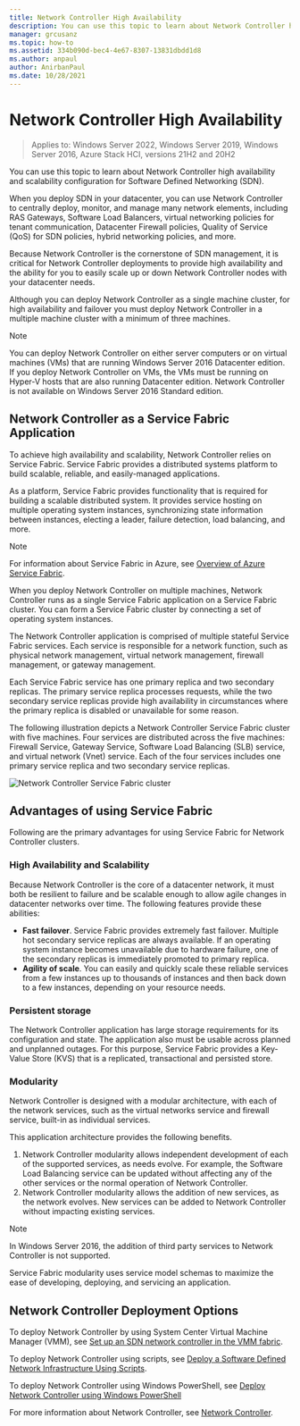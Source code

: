 ```yaml
---
title: Network Controller High Availability
description: You can use this topic to learn about Network Controller high availability for Software Defined Networking (SDN) in Windows Server 2019 and 2016.
manager: grcusanz
ms.topic: how-to
ms.assetid: 334b090d-bec4-4e67-8307-13831dbdd1d8
ms.author: anpaul
author: AnirbanPaul
ms.date: 10/28/2021
---
```


# Network Controller High Availability

>Applies to: Windows Server 2022, Windows Server 2019, Windows Server 2016, Azure Stack HCI, versions 21H2 and 20H2

You can use this topic to learn about Network Controller high availability and scalability configuration for Software Defined Networking \(SDN\).

When you deploy SDN in your datacenter, you can use Network Controller to centrally deploy, monitor, and manage many network elements, including RAS Gateways, Software Load Balancers, virtual networking policies for tenant communication, Datacenter Firewall policies, Quality of Service \(QoS\) for SDN policies, hybrid networking policies, and more.

Because Network Controller is the cornerstone of SDN management, it is critical for Network Controller deployments to provide high availability and the ability for you to easily scale up or down Network Controller nodes with your datacenter needs.

Although you can deploy Network Controller as a single machine cluster, for high availability and failover you must deploy Network Controller in a multiple machine cluster with a minimum of three machines.

>[!NOTE]
>You can deploy Network Controller on either server computers or on virtual machines \(VMs\) that are running Windows Server 2016 Datacenter edition. If you deploy Network Controller on VMs, the VMs must be running on Hyper-V hosts that are also running Datacenter edition. Network Controller is not available on Windows Server 2016 Standard edition.

## Network Controller as a Service Fabric Application

To achieve high availability and scalability, Network Controller relies on Service Fabric. Service Fabric provides a distributed systems platform to build scalable, reliable, and easily-managed applications.

As a platform, Service Fabric provides functionality that is required for building a scalable distributed system. It provides service hosting on multiple operating system instances, synchronizing state information between instances, electing a leader, failure detection, load balancing, and more.

>[!NOTE]
>For information about Service Fabric in Azure, see [Overview of Azure Service Fabric](/azure/service-fabric/service-fabric-overview).

When you deploy Network Controller on multiple machines, Network Controller runs as a single Service Fabric application on a Service Fabric cluster. You can form a Service Fabric cluster  by connecting a set of operating system instances.

The Network Controller application is comprised of multiple stateful Service Fabric services. Each service is responsible for a network function, such as physical network management, virtual network management, firewall management, or gateway management.

Each Service Fabric service has one primary replica and two secondary replicas. The primary service replica processes requests, while the two secondary service replicas provide high availability in circumstances where the primary replica is disabled or unavailable for some reason.

The following illustration depicts a Network Controller Service Fabric cluster with five machines. Four services are distributed across the five machines: Firewall Service, Gateway Service, Software Load Balancing \(SLB\) service, and virtual network \(Vnet\) service.  Each of the four services includes one primary service replica and two secondary service replicas.

![Network Controller Service Fabric cluster](../../../media/Network-Controller-HA/Network-Controller-HA.jpg)

## Advantages of using Service Fabric

Following are the primary advantages for using Service Fabric for Network Controller clusters.

### High Availability and Scalability

Because Network Controller is the core of a datacenter network, it must both be resilient to failure and be scalable enough to allow agile changes in datacenter networks over time. The following features provide these abilities:

- **Fast failover**. Service Fabric provides extremely fast failover. Multiple hot secondary service replicas are always available. If an operating system instance becomes unavailable due to hardware failure, one of the secondary replicas is immediately promoted to primary replica.
- **Agility of scale**. You can easily and quickly scale these reliable services from a few instances up to thousands of instances and then back down to a few instances, depending on your resource needs.

### Persistent storage

The Network Controller application has large storage requirements for its configuration and state. The application also must be usable across planned and unplanned outages. For this purpose, Service Fabric provides a Key-Value Store \(KVS\) that is a replicated, transactional and persisted store.

### Modularity

Network Controller is designed with a modular architecture, with each of the network services, such as the virtual networks service and firewall service, built\-in as individual services.

This application architecture provides the following benefits.

1. Network Controller modularity allows independent development of each of the supported services, as needs evolve. For example, the Software Load Balancing service can be updated without affecting any of the other services or the normal operation of Network Controller.
2. Network Controller modularity allows the addition of new services, as the network evolves. New services can be added to Network Controller without impacting existing services.

>[!NOTE]
>In Windows Server 2016, the addition of third party services to Network Controller is not supported.

Service Fabric modularity uses service model schemas to maximize the ease of developing, deploying, and servicing an application.

## Network Controller Deployment Options

To deploy Network Controller by using System Center Virtual Machine Manager \(VMM\), see [Set up an SDN network controller in the VMM fabric](/system-center/vmm/sdn-controller).

To deploy Network Controller using scripts, see [Deploy a Software Defined Network Infrastructure Using Scripts](../../deploy/Deploy-a-Software-Defined-Network-infrastructure-using-scripts.md).

To deploy Network Controller using Windows PowerShell, see [Deploy Network Controller using Windows PowerShell](../../deploy/Deploy-Network-Controller-using-Windows-PowerShell.md)

For more information about Network Controller, see [Network Controller](/azure-stack/hci/concepts/network-controller-overview).
